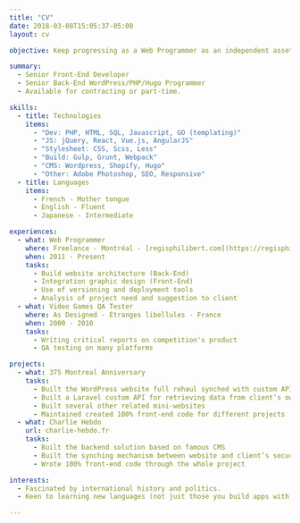 ```yaml
---
title: "CV"
date: 2018-03-08T15:05:37-05:00
layout: cv

objective: Keep progressing as a Web Programmer as an independent asset as well as a part of a team.

summary:
  - Senior Front-End Developer
  - Senior Back-End WordPress/PHP/Hugo Programmer
  - Available for contracting or part-time.

skills:
  - title: Technologies
    items:
      - "Dev: PHP, HTML, SQL, Javascript, GO (templating)"
      - "JS: jQuery, React, Vue.js, AngularJS"
      - "Stylesheet: CSS, Scss, Less"
      - "Build: Gulp, Grunt, Webpack"
      - "CMS: Wordpress, Shopify, Hugo"
      - "Other: Adobe Photoshop, SEO, Responsive"
  - title: Languages
    items:
      - French - Mother tongue
      - English - Fluent
      - Japanese - Intermediate

experiences:
  - what: Web Programmer
    where: Freelance - Montréal - [regisphilibert.com](https://regisphilibert.com)
    when: 2011 - Present
    tasks:
      - Build website architecture (Back-End)
      - Integration graphic design (Front-End)
      - Use of versioning and deployment tools
      - Analysis of project need and suggestion to client
  - what: Video Games QA Tester
    where: As Designed - Étranges libellules - France
    when: 2000 - 2010
    tasks:
      - Writing critical reports on competition's product
      - QA testing on many platforms

projects:
  - what: 375 Montreal Anniversary
    tasks:
      - Built the WordPress website full rehaul synched with custom API
      - Built a Laravel custom API for retrieving data from client’s own CMS
      - Built several other related mini-websites
      - Maintained created 100% front-end code for different projects
  - what: Charlie Hebdo
    url: charlie-hebdo.fr
    tasks:
      - Built the backend solution based on famous CMS
      - Built the synching mechanism between website and client’s secured CMS and transactional/logistical plateforme
      - Wrote 100% front-end code through the whole project

interests:
  - Fascinated by international history and politics. 
  - Keen to learning new languages (not just those you build apps with, real ones too)

---
```

